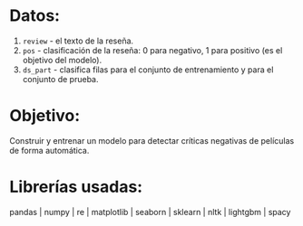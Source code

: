 # Datos:

1. `review` - el texto de la reseña.
2. `pos` - clasificación de la reseña: 0 para negativo, 1 para positivo (es el objetivo del modelo).
3. `ds_part` - clasifica filas para el conjunto de entrenamiento y para el conjunto de prueba.

# Objetivo:

Construir y entrenar un modelo para detectar críticas negativas de películas de forma automática.

# Librerías usadas:

pandas | numpy | re | matplotlib | seaborn | sklearn | nltk | lightgbm | spacy